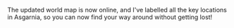 The updated world map is now online, and I've labelled all the key locations in Asgarnia, so you can now find your way around without getting lost!
